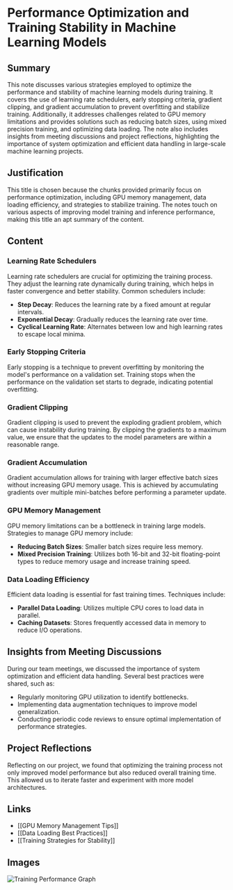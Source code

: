 # Performance Optimization and Training Stability in Machine Learning Models

## Summary
This note discusses various strategies employed to optimize the performance and stability of machine learning models during training. It covers the use of learning rate schedulers, early stopping criteria, gradient clipping, and gradient accumulation to prevent overfitting and stabilize training. Additionally, it addresses challenges related to GPU memory limitations and provides solutions such as reducing batch sizes, using mixed precision training, and optimizing data loading. The note also includes insights from meeting discussions and project reflections, highlighting the importance of system optimization and efficient data handling in large-scale machine learning projects.

## Justification
This title is chosen because the chunks provided primarily focus on performance optimization, including GPU memory management, data loading efficiency, and strategies to stabilize training. The notes touch on various aspects of improving model training and inference performance, making this title an apt summary of the content.

## Content

### Learning Rate Schedulers
Learning rate schedulers are crucial for optimizing the training process. They adjust the learning rate dynamically during training, which helps in faster convergence and better stability. Common schedulers include:

- **Step Decay**: Reduces the learning rate by a fixed amount at regular intervals.
- **Exponential Decay**: Gradually reduces the learning rate over time.
- **Cyclical Learning Rate**: Alternates between low and high learning rates to escape local minima.

### Early Stopping Criteria
Early stopping is a technique to prevent overfitting by monitoring the model's performance on a validation set. Training stops when the performance on the validation set starts to degrade, indicating potential overfitting.

### Gradient Clipping
Gradient clipping is used to prevent the exploding gradient problem, which can cause instability during training. By clipping the gradients to a maximum value, we ensure that the updates to the model parameters are within a reasonable range.

### Gradient Accumulation
Gradient accumulation allows for training with larger effective batch sizes without increasing GPU memory usage. This is achieved by accumulating gradients over multiple mini-batches before performing a parameter update.

### GPU Memory Management
GPU memory limitations can be a bottleneck in training large models. Strategies to manage GPU memory include:

- **Reducing Batch Sizes**: Smaller batch sizes require less memory.
- **Mixed Precision Training**: Utilizes both 16-bit and 32-bit floating-point types to reduce memory usage and increase training speed.

### Data Loading Efficiency
Efficient data loading is essential for fast training times. Techniques include:

- **Parallel Data Loading**: Utilizes multiple CPU cores to load data in parallel.
- **Caching Datasets**: Stores frequently accessed data in memory to reduce I/O operations.

## Insights from Meeting Discussions
During our team meetings, we discussed the importance of system optimization and efficient data handling. Several best practices were shared, such as:

- Regularly monitoring GPU utilization to identify bottlenecks.
- Implementing data augmentation techniques to improve model generalization.
- Conducting periodic code reviews to ensure optimal implementation of performance strategies.

## Project Reflections
Reflecting on our project, we found that optimizing the training process not only improved model performance but also reduced overall training time. This allowed us to iterate faster and experiment with more model architectures.

## Links
- [[GPU Memory Management Tips]]
- [[Data Loading Best Practices]]
- [[Training Strategies for Stability]]

## Images
![Training Performance Graph](training_performance.png)
